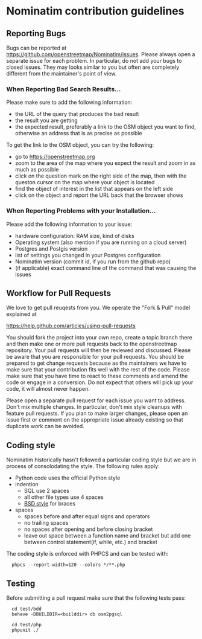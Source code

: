 # Nominatim contribution guidelines

## Reporting Bugs

Bugs can be reported at https://github.com/openstreetmap/Nominatim/issues.
Please always open a separate issue for each problem. In particular, do
not add your bugs to closed issues. They may looks similar to you but
often are completely different from the maintainer's point of view.

### When Reporting Bad Search Results...

Please make sure to add the following information:

 * the URL of the query that produces the bad result
 * the result you are getting
 * the expected result, preferably a link to the OSM object you want to find,
   otherwise an address that is as precise as possible
 
 To get the link to the OSM object, you can try the following:
 
 * go to https://openstreetmap.org
 * zoom to the area of the map where you expect the result and
   zoom in as much as possible
 * click on the question mark on the right side of the map,
   then with the queston cursor on the map where your object is located
 * find the object of interest in the list that appears on the left side
 * click on the object and report the URL back that the browser shows

### When Reporting Problems with your Installation...

Please add the following information to your issue:

 * hardware configuration: RAM size, kind of disks
 * Operating system (also mention if you are running on a cloud server)
 * Postgres and Postgis version
 * list of settings you changed in your Postgres configuration
 * Nominatim version (commit id, if you run from the github repo)
 * (if applicable) exact command line of the command that was causing the issues


## Workflow for Pull Requests

We love to get pull reuqests from you. We operate the "Fork & Pull" model
explained at

https://help.github.com/articles/using-pull-requests

You should fork the project into your own repo, create a topic branch
there and then make one or more pull requests back to the openstreetmap repository.
Your pull requests will then be reviewed and discussed. Please be aware
that you are responsible for your pull requests. You should be prepared
to get change requests because as the maintainers we have to make sure
that your contribution fits well with the rest of the code. Please make
sure that you have time to react to these comments and amend the code or
engage in a conversion. Do not expect that others will pick up your code,
it will almost never happen.

Please open a separate pull request for each issue you want to address.
Don't mix multiple changes. In particular, don't mix style cleanups with
feature pull requests. If you plan to make larger changes, please open
an issue first or comment on the appropriate issue already existing so
that duplicate work can be avoided.

## Coding style

Nominatim historically hasn't followed a particular coding style but we
are in process of consolodating the style. The following rules apply:

 * Python code uses the official Python style
 * indention
   * SQL use 2 spaces
   * all other file types use 4 spaces
   * [BSD style](https://en.wikipedia.org/wiki/Indent_style#Allman_style) for braces
 * spaces
   * spaces before and after equal signs and operators
   * no trailing spaces
   * no spaces after opening and before closing bracket
   * leave out space between a function name and bracket
     but add one between control statement(if, while, etc.) and bracket

The coding style is enforced with PHPCS and can be tested with:

```
  phpcs --report-width=120 --colors */**.php
```

## Testing

Before submitting a pull request make sure that the following tests pass:

```
  cd test/bdd
  behave -DBUILDDIR=<builddir> db osm2pgsql
```

```
  cd test/php
  phpunit ./
```
